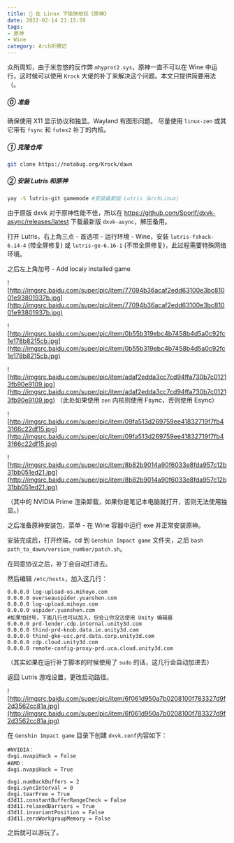 ```yaml
---
title: 🐧 在 Linux 下愉快地玩《原神》
date: 2022-02-14 21:15:59
tags: 
- 原神
- Wine
category: Arch折腾记
---
```


众所周知，由于米忽悠的反作弊 `mhyprot2.sys`，原神一直不可以在 Wine 中运行，这时候可以使用 `Krock` 大佬的补丁来解决这个问题。本文只提供简要用法（。

##### ⓪ 准备

确保使用 X11 显示协议和独显。Wayland 有图形问题。
尽量使用 `linux-zen` 或其它带有 `fsync` 和 `futex2` 补丁的内核。

##### ① 克隆仓库

```bash
git clone https://notabug.org/Krock/dawn
```

##### ② 安装 Lutris 和原神

```bash
yay -S lutris-git gamemode #安装最新版 Lutris（ArchLinux）
```

由于原版 dxvk 对于原神性能不佳，所以在 https://github.com/Sporif/dxvk-async/releases/latest 下载最新版 `dxvk-async`，解压备用。

打开 Lutris，右上角三点 - 首选项 - 运行环境 - Wine，安装 ``lutris-fshack-6.14-4`` (带全屏修复) 或 ``lutris-ge-6.16-1`` (不带全屏修复)，此过程需要特殊网络环境。

之后左上角加号 - Add localy installed game

![http://imgsrc.baidu.com/super/pic/item/77094b36acaf2edd63100e3bc81001e93801937b.jpg](http://imgsrc.baidu.com/super/pic/item/77094b36acaf2edd63100e3bc81001e93801937b.jpg)

![http://imgsrc.baidu.com/super/pic/item/0b55b319ebc4b7458b4d5a0c92fc1e178b8215cb.jpg](http://imgsrc.baidu.com/super/pic/item/0b55b319ebc4b7458b4d5a0c92fc1e178b8215cb.jpg)

![http://imgsrc.baidu.com/super/pic/item/adaf2edda3cc7cd94ffa730b7c01213fb90e9109.jpg](http://imgsrc.baidu.com/super/pic/item/adaf2edda3cc7cd94ffa730b7c01213fb90e9109.jpg)
（此处如果使用 `zen` 内核则使用 Fsync，否则使用 Esync）

![http://imgsrc.baidu.com/super/pic/item/09fa513d269759ee41832719f7fb43166c22df15.jpg](http://imgsrc.baidu.com/super/pic/item/09fa513d269759ee41832719f7fb43166c22df15.jpg)

![http://imgsrc.baidu.com/super/pic/item/8b82b9014a90f6033e8fda957c12b31bb051ed21.jpg](http://imgsrc.baidu.com/super/pic/item/8b82b9014a90f6033e8fda957c12b31bb051ed21.jpg)

（其中的 NVIDIA Prime 渲染卸载，如果你是笔记本电脑就打开，否则无法使用独显。）

之后准备原神安装包，菜单 - 在 Wine 容器中运行 exe 并正常安装原神。

安装完成后，打开终端，cd 到 `Genshin Impact game` 文件夹，之后 ``bash path_to_dawn/version_number/patch.sh``。

在同意协议之后，补丁会自动打进去。

然后编辑 `/etc/hosts`，加入这几行：

````
0.0.0.0 log-upload-os.mihoyo.com
0.0.0.0 overseauspider.yuanshen.com
0.0.0.0 log-upload.mihoyo.com
0.0.0.0 uspider.yuanshen.com
#如果怕封号，下面几行也可以加入，但会让你没法使用 Unity 编辑器
0.0.0.0 prd-lender.cdp.internal.unity3d.com
0.0.0.0 thind-prd-knob.data.ie.unity3d.com
0.0.0.0 thind-gke-usc.prd.data.corp.unity3d.com
0.0.0.0 cdp.cloud.unity3d.com
0.0.0.0 remote-config-proxy-prd.uca.cloud.unity3d.com
````

（其实如果在运行补丁脚本的时候使用了 `sudo` 的话，这几行会自动加进去）

返回 Lutris 游戏设置，更改启动路径。

![http://imgsrc.baidu.com/super/pic/item/6f061d950a7b0208100f783327d9f2d3562cc81a.jpg](http://imgsrc.baidu.com/super/pic/item/6f061d950a7b0208100f783327d9f2d3562cc81a.jpg)

在 `Genshin Impact game` 目录下创建 `dxvk.conf`内容如下：

````
#NVIDIA：
dxgi.nvapiHack = False
#AMD：
dxgi.nvapiHack = True

dxgi.numBackBuffers = 2
dxgi.syncInterval = 0
dxgi.tearFree = True
d3d11.constantBufferRangeCheck = False
d3d11.relaxedBarriers = True
d3d11.invariantPosition = False
d3d11.zeroWorkgroupMemory = False
````

之后就可以游玩了。

